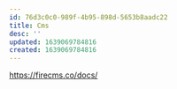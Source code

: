 ```yaml
---
id: 76d3c0c0-989f-4b95-898d-5653b8aadc22
title: Cms
desc: ''
updated: 1639069784816
created: 1639069784816
---
```


https://firecms.co/docs/